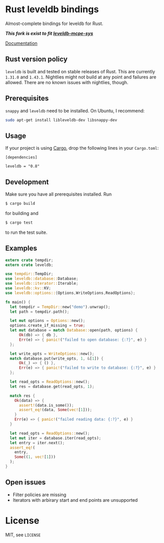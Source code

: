 # Rust leveldb bindings

Almost-complete bindings for leveldb for Rust.

***This fork is exist to fit [leveldb-mcpe-sys](https://github.com/Fancyflame/leveldb-mcpe-sys)***

[Documentation](https://docs.rs/leveldb/0.8.4/leveldb/)

## Rust version policy

`leveldb` is built and tested on stable releases of Rust. This are currently `1.31.0` and `1.43.1`. Nightlies
might not build at any point and failures are allowed. There are no known issues with nightlies, though.

## Prerequisites

`snappy` and `leveldb` need to be installed. On Ubuntu, I recommend:

```sh
sudo apt-get install libleveldb-dev libsnappy-dev
```

## Usage

If your project is using [Cargo](http://crates.io), drop the following lines in your `Cargo.toml`:

```text
[dependencies]

leveldb = "0.8"
```

## Development

Make sure you have all prerequisites installed. Run

```sh
$ cargo build
```

for building and

```sh
$ cargo test
```

to run the test suite.

## Examples

```rust
extern crate tempdir;
extern crate leveldb;

use tempdir::TempDir;
use leveldb::database::Database;
use leveldb::iterator::Iterable;
use leveldb::kv::KV;
use leveldb::options::{Options,WriteOptions,ReadOptions};

fn main() {
  let tempdir = TempDir::new("demo").unwrap();
  let path = tempdir.path();

  let mut options = Options::new();
  options.create_if_missing = true;
  let mut database = match Database::open(path, options) {
      Ok(db) => { db },
      Err(e) => { panic!("failed to open database: {:?}", e) }
  };

  let write_opts = WriteOptions::new();
  match database.put(write_opts, 1, &[1]) {
      Ok(_) => { () },
      Err(e) => { panic!("failed to write to database: {:?}", e) }
  };

  let read_opts = ReadOptions::new();
  let res = database.get(read_opts, 1);

  match res {
    Ok(data) => {
      assert!(data.is_some());
      assert_eq!(data, Some(vec![1]));
    }
    Err(e) => { panic!("failed reading data: {:?}", e) }
  }

  let read_opts = ReadOptions::new();
  let mut iter = database.iter(read_opts);
  let entry = iter.next();
  assert_eq!(
    entry,
    Some((1, vec![1]))
  );
}
```

## Open issues

* Filter policies are missing
* Iterators with arbirary start and end points are unsupported

# License

MIT, see `LICENSE`
